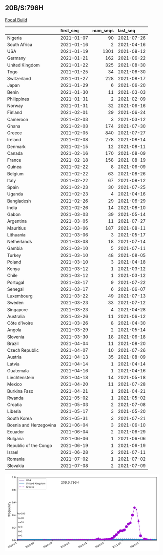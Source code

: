 

## 20B/S:796H
[Focal Build]()

|                        | first_seq   |   num_seqs | last_seq   |
|:-----------------------|:------------|-----------:|:-----------|
| Nigeria                | 2021-01-07  |         90 | 2021-07-26 |
| South Africa           | 2021-01-16  |          2 | 2021-04-16 |
| USA                    | 2021-01-19  |       1301 | 2021-08-12 |
| Germany                | 2021-01-21  |        162 | 2021-06-22 |
| United Kingdom         | 2021-01-22  |        325 | 2021-08-30 |
| Togo                   | 2021-01-25  |         34 | 2021-06-30 |
| Switzerland            | 2021-01-27  |        228 | 2021-08-17 |
| Japan                  | 2021-01-29  |          6 | 2021-06-20 |
| Benin                  | 2021-01-30  |         11 | 2021-03-03 |
| Philippines            | 2021-01-31  |          2 | 2021-02-09 |
| Norway                 | 2021-01-31  |         32 | 2021-06-16 |
| Finland                | 2021-02-01  |         29 | 2021-06-24 |
| Cameroon               | 2021-02-03  |          3 | 2021-03-12 |
| Ghana                  | 2021-02-03  |        174 | 2021-07-30 |
| Greece                 | 2021-02-05  |        840 | 2021-07-27 |
| Ireland                | 2021-02-08  |        278 | 2021-08-14 |
| Denmark                | 2021-02-15  |         12 | 2021-08-11 |
| Canada                 | 2021-02-16  |        170 | 2021-08-09 |
| France                 | 2021-02-18  |        158 | 2021-08-19 |
| Guinea                 | 2021-02-22  |          8 | 2021-06-09 |
| Belgium                | 2021-02-22  |         63 | 2021-08-26 |
| Italy                  | 2021-02-22  |         67 | 2021-08-12 |
| Spain                  | 2021-02-23  |         30 | 2021-07-25 |
| Uganda                 | 2021-02-23  |          4 | 2021-04-16 |
| Bangladesh             | 2021-02-26  |         29 | 2021-06-29 |
| India                  | 2021-02-26  |         14 | 2021-08-10 |
| Gabon                  | 2021-03-03  |         39 | 2021-05-14 |
| Argentina              | 2021-03-05  |         11 | 2021-07-27 |
| Mauritius              | 2021-03-06  |        187 | 2021-08-11 |
| Lithuania              | 2021-03-06  |          3 | 2021-05-17 |
| Netherlands            | 2021-03-08  |         18 | 2021-07-14 |
| Gambia                 | 2021-03-10  |          5 | 2021-07-11 |
| Turkey                 | 2021-03-10  |         48 | 2021-08-05 |
| Poland                 | 2021-03-10  |          3 | 2021-04-18 |
| Kenya                  | 2021-03-12  |          1 | 2021-03-12 |
| Chile                  | 2021-03-12  |          1 | 2021-03-12 |
| Portugal               | 2021-03-17  |          9 | 2021-07-22 |
| Senegal                | 2021-03-17  |          6 | 2021-06-07 |
| Luxembourg             | 2021-03-22  |         49 | 2021-07-13 |
| Sweden                 | 2021-03-23  |         33 | 2021-07-12 |
| Singapore              | 2021-03-23  |          4 | 2021-04-28 |
| Australia              | 2021-03-26  |         11 | 2021-06-12 |
| Côte d'Ivoire          | 2021-03-26  |          8 | 2021-04-30 |
| Angola                 | 2021-03-29  |          2 | 2021-05-14 |
| Slovenia               | 2021-03-30  |         18 | 2021-06-18 |
| Brazil                 | 2021-04-04  |         11 | 2021-08-20 |
| Czech Republic         | 2021-04-07  |         10 | 2021-07-26 |
| Austria                | 2021-04-13  |         35 | 2021-08-09 |
| Latvia                 | 2021-04-14  |          1 | 2021-04-14 |
| Guatemala              | 2021-04-16  |          1 | 2021-04-16 |
| Liechtenstein          | 2021-04-18  |         14 | 2021-05-18 |
| Mexico                 | 2021-04-20  |         11 | 2021-07-28 |
| Burkina Faso           | 2021-04-21  |          1 | 2021-04-21 |
| Rwanda                 | 2021-05-02  |          1 | 2021-05-02 |
| Croatia                | 2021-05-03  |          2 | 2021-07-08 |
| Liberia                | 2021-05-17  |          3 | 2021-05-20 |
| South Korea            | 2021-05-31  |          3 | 2021-07-21 |
| Bosnia and Herzegovina | 2021-06-04  |          3 | 2021-06-10 |
| Ecuador                | 2021-06-04  |          2 | 2021-06-29 |
| Bulgaria               | 2021-06-06  |          1 | 2021-06-06 |
| Republic of the Congo  | 2021-06-19  |          1 | 2021-06-19 |
| Israel                 | 2021-06-28  |          2 | 2021-07-11 |
| Romania                | 2021-07-02  |          1 | 2021-07-02 |
| Slovakia               | 2021-07-08  |          2 | 2021-07-09 |

![Overall trends 20B.S.796H](/overall_trends_figures/overall_trends_20B.S.796H.png)